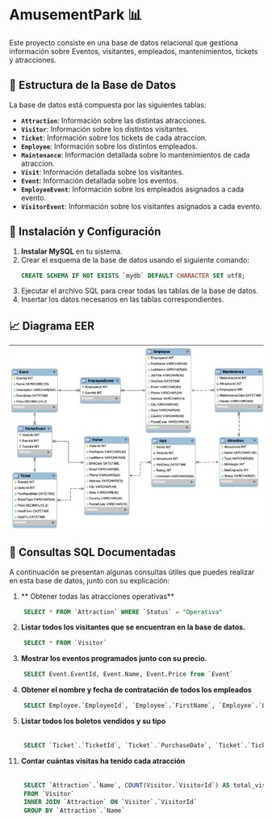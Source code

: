 #  AmusementPark 📊

Este proyecto consiste en una base de datos relacional que gestiona información sobre Eventos, visitantes, empleados, mantenimientos, tickets y atracciones.

## 📁 Estructura de la Base de Datos

La base de datos está compuesta por las siguientes tablas:

- **`Attraction`**: Información sobre las distintas atracciones.
- **`Visitor`**: Información sobre los distintos visitantes.
- **`Ticket`**: Información sobre los tickets de cada atraccion.
- **`Employee`**: Información sobre los distintos empleados.
- **`Maintenance`**: Información detallada sobre lo mantenimientos de cada atraccion.
- **`Visit`**: Información detallada sobre los visitantes.
- **`Event`**: Información detallada sobre los eventos.
- **`EmployeeEvent`**: Información sobre los empleados asignados a cada evento.
- **`VisitorEvent`**: Información sobre los visitantes asignados a cada evento.

## 🚀 Instalación y Configuración

1. **Instalar MySQL** en tu sistema.
2. Crear el esquema de la base de datos usando el siguiente comando:
    ```sql
    CREATE SCHEMA IF NOT EXISTS `mydb` DEFAULT CHARACTER SET utf8;
    ```
3. Ejecutar el archivo SQL para crear todas las tablas de la base de datos.
4. Insertar los datos necesarios en las tablas correspondientes.

## 📈 Diagrama EER
![Diagrama EER](DIAGRAMA.png)


## 📝 Consultas SQL Documentadas

A continuación se presentan algunas consultas útiles que puedes realizar en esta base de datos, junto con su explicación:

1. ** Obtener todas las atracciones operativas**



```sql
    SELECT * FROM `Attraction` WHERE `Status` = "Operativa"

```



2. **Listar todos los visitantes que se encuentran en la base de datos.**

```sql
    SELECT * FROM `Visitor` 


```



3. **Mostrar los eventos programados junto con su precio.**



```sql
    SELECT Event.EventId, Event.Name, Event.Price from `Event`

```



4.  **Obtener el nombre y fecha de contratación de todos los empleados**



```sql
    SELECT Employee.`EmployeeId`, `Employee`.`FirstName`, `Employee`.`LastName`, `Employee`.`HireDate` from `Employee`
```



5.  **Listar todos los boletos vendidos y su tipo**



```sql
   
    SELECT `Ticket`.`TicketId`, `Ticket`.`PurchaseDate`, `Ticket`.`TicketType` FROM `Ticket`

```

11.  **Contar cuántas visitas ha tenido cada atracción**



```sql
   
    SELECT `Attraction`.`Name`, COUNT(Visitor.`VisitorId`) AS total_visitantes
    FROM `Visitor`
    INNER JOIN `Attraction` ON `Visitor`.`VisitorId`
    GROUP BY `Attraction`.`Name`


```



